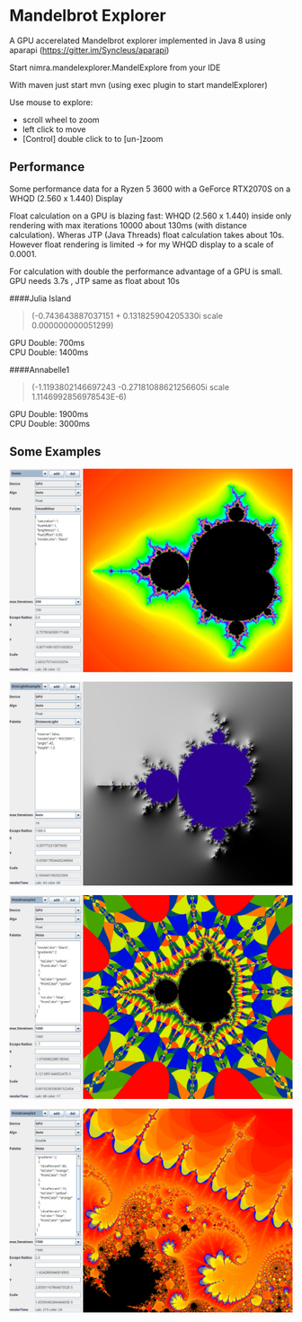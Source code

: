 # Mandelbrot Explorer

A GPU accerelated Mandelbrot explorer implemented in Java 8 using aparapi (https://gitter.im/Syncleus/aparapi)

Start nimra.mandelexplorer.MandelExplore from your IDE

With maven just start mvn (using exec plugin to start mandelExplorer)


Use mouse to explore:

- scroll wheel to zoom
- left click to move
- [Control] double click to to [un-]zoom

## Performance

Some performance data for a Ryzen 5 3600 with a GeForce RTX2070S on a WHQD (2.560 x 1.440) Display

Float calculation on a GPU is blazing fast: WHQD (2.560 x 1.440) inside only rendering with max iterations 10000 
about 130ms (with distance calculation). Wheras JTP (Java Threads) float calculation takes about 10s.
However float rendering is limited -> for  my WHQD display to a scale of 0.0001.

For calculation with double the performance advantage of a GPU is small. GPU needs 3.7s , JTP same as float about 10s


####Julia Island  
  
> (-0.743643887037151 + 0.131825904205330i scale 0.000000000051299) 

GPU Double: 700ms  
CPU Double: 1400ms


####Annabelle1 
  
> (-1.1193802146697243 -0.27181088621256605i scale 1.1146992856978543E-6) 

GPU Double: 1900ms  
CPU Double: 3000ms



## Some Examples

![Mandel Home](examples/Home.png?raw=true "Mandelbrot")

![Distance Lighting](examples/DistLightExample.png?raw=true "Distance Lighting")

![Histo Palette](examples/HistoExample2.png?raw=true "Histo Palette")

![Histo Palette](examples/HistoExample3.png?raw=true "Histo Palette")